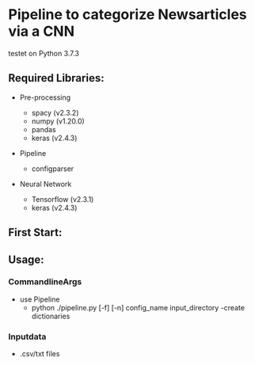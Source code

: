 # Pipeline to categorize Newsarticles via a CNN
testet on Python 3.7.3

## Required Libraries:
- Pre-processing
	- spacy (v2.3.2)
	- numpy (v1.20.0)
	- pandas
	- keras (v2.4.3)

- Pipeline
	- configparser

- Neural Network
	- Tensorflow (v2.3.1)
	- keras (v2.4.3)


## First Start:
	
## Usage:
### CommandlineArgs
- use Pipeline
	- python ./pipeline.py [-f] [-n] config_name input_directory
-create dictionaries


### Inputdata
- .csv/txt files 
